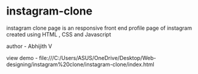 # instagram-clone
instagram clone page is an responsive front end profile page of instagram created using HTML , CSS and Javascript 

author - Abhijith V

view demo - file:///C:/Users/ASUS/OneDrive/Desktop/Web-designing/instagram%20clone/instagram-clone/index.html

